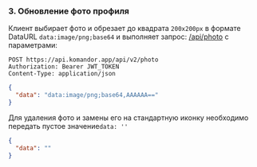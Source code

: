 ### 3. Обновление фото профиля

Клиент выбирает фото и обрезает до квадрата `200x200px` в формате DataURL `data:image/png;base64` и выполняет запрос: 
[/api/photo]() с параметрами:

```http request
POST https://api.komandor.app/api/v2/photo
Authorization: Bearer JWT_TOKEN
Content-Type: application/json
```
```json
{
  "data": "data:image/png;base64,AAAAAA=="
}
```

Для удаления фото и замены его на стандартную иконку необходимо передать пустое значение`data: ''`

```json
{
  "data": ""
}
```
